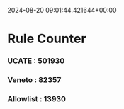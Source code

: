 2024-08-20 09:01:44.421644+00:00
# Rule Counter 
 ### UCATE : 501930

 ### Veneto : 82357

 ### Allowlist : 13930